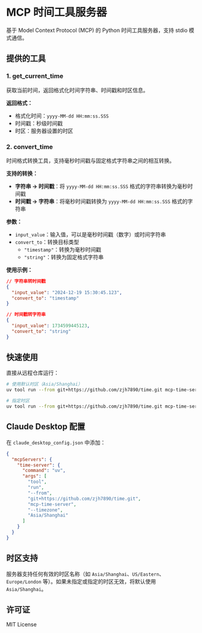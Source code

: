 # MCP 时间工具服务器

基于 Model Context Protocol (MCP) 的 Python 时间工具服务器，支持 stdio 模式通信。

## 提供的工具

### 1. get_current_time
获取当前时间，返回格式化时间字符串、时间戳和时区信息。

**返回格式：**
- 格式化时间：`yyyy-MM-dd HH:mm:ss.SSS`
- 时间戳：秒级时间戳
- 时区：服务器设置的时区

### 2. convert_time
时间格式转换工具，支持毫秒时间戳与固定格式字符串之间的相互转换。

**支持的转换：**
- **字符串 → 时间戳**：将 `yyyy-MM-dd HH:mm:ss.SSS` 格式的字符串转换为毫秒时间戳
- **时间戳 → 字符串**：将毫秒时间戳转换为 `yyyy-MM-dd HH:mm:ss.SSS` 格式的字符串

**参数：**
- `input_value`：输入值，可以是毫秒时间戳（数字）或时间字符串
- `convert_to`：转换目标类型
  - `"timestamp"`：转换为毫秒时间戳
  - `"string"`：转换为固定格式字符串

**使用示例：**
```json
// 字符串转时间戳
{
  "input_value": "2024-12-19 15:30:45.123",
  "convert_to": "timestamp"
}

// 时间戳转字符串
{
  "input_value": 1734599445123,
  "convert_to": "string"
}
```

## 快速使用

直接从远程仓库运行：

```bash
# 使用默认时区（Asia/Shanghai）
uv tool run --from git+https://github.com/zjh7890/time.git mcp-time-server

# 指定时区
uv tool run --from git+https://github.com/zjh7890/time.git mcp-time-server --timezone "US/Eastern"
```

## Claude Desktop 配置

在 `claude_desktop_config.json` 中添加：

```json
{
  "mcpServers": {
    "time-server": {
      "command": "uv",
      "args": [
        "tool",
        "run",
        "--from",
        "git+https://github.com/zjh7890/time.git",
        "mcp-time-server",
        "--timezone",
        "Asia/Shanghai"
      ]
    }
  }
}
```

## 时区支持

服务器支持任何有效的时区名称（如 `Asia/Shanghai`、`US/Eastern`、`Europe/London` 等）。如果未指定或指定的时区无效，将默认使用 `Asia/Shanghai`。

## 许可证

MIT License 